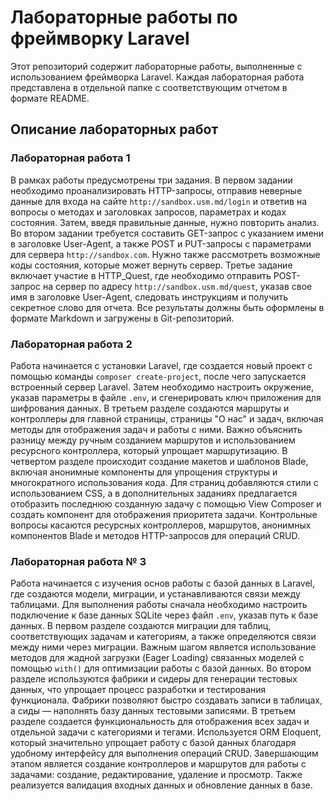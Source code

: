 # Лабораторные работы по фреймворку Laravel

Этот репозиторий содержит лабораторные работы, выполненные с использованием фреймворка Laravel. Каждая лабораторная работа представлена в отдельной папке с соответствующим отчетом в формате README.

## Описание лабораторных работ

### Лабораторная работа 1

В рамках работы предусмотрены три задания. В первом задании необходимо проанализировать HTTP-запросы, отправив неверные данные для входа на сайте `http://sandbox.usm.md/login` и ответив на вопросы о методах и заголовках запросов, параметрах и кодах состояния. Затем, введя правильные данные, нужно повторить анализ. Во втором задании требуется составить GET-запрос с указанием имени в заголовке User-Agent, а также POST и PUT-запросы с параметрами для сервера `http://sandbox.com`. Нужно также рассмотреть возможные коды состояния, которые может вернуть сервер. Третье задание включает участие в HTTP_Quest, где необходимо отправить POST-запрос на сервер по адресу `http://sandbox.usm.md/quest`, указав свое имя в заголовке User-Agent, следовать инструкциям и получить секретное слово для отчета. Все результаты должны быть оформлены в формате Markdown и загружены в Git-репозиторий.

### Лабораторная работа 2

Работа начинается с установки Laravel, где создается новый проект с помощью команды `composer create-project`, после чего запускается встроенный сервер Laravel. Затем необходимо настроить окружение, указав параметры в файле `.env`, и сгенерировать ключ приложения для шифрования данных. В третьем разделе создаются маршруты и контроллеры для главной страницы, страницы "О нас" и задач, включая методы для отображения задач и работы с ними. Важно объяснить разницу между ручным созданием маршрутов и использованием ресурсного контроллера, который упрощает маршрутизацию. В четвертом разделе происходит создание макетов и шаблонов Blade, включая анонимные компоненты для упрощения структуры и многократного использования кода. Для страниц добавляются стили с использованием CSS, а в дополнительных заданиях предлагается отобразить последнюю созданную задачу с помощью View Composer и создать компонент для отображения приоритета задачи. Контрольные вопросы касаются ресурсных контроллеров, маршрутов, анонимных компонентов Blade и методов HTTP-запросов для операций CRUD.

### Лабораторная работа № 3

Работа начинается с изучения основ работы с базой данных в Laravel, где создаются модели, миграции, и устанавливаются связи между таблицами. Для выполнения работы сначала необходимо настроить подключение к базе данных SQLite через файл `.env`, указав путь к базе данных. В первом разделе создаются миграции для таблиц, соответствующих задачам и категориям, а также определяются связи между ними через миграции. Важным шагом является использование методов для жадной загрузки (Eager Loading) связанных моделей с помощью `with()` для оптимизации работы с базой данных. Во втором разделе используются фабрики и сидеры для генерации тестовых данных, что упрощает процесс разработки и тестирования функционала. Фабрики позволяют быстро создавать записи в таблицах, а сиды — наполнять базу данных тестовыми записями. В третьем разделе создается функциональность для отображения всех задач и отдельной задачи с категориями и тегами. Используется ORM Eloquent, который значительно упрощает работу с базой данных благодаря удобному интерфейсу для выполнения операций CRUD. Завершающим этапом является создание контроллеров и маршрутов для работы с задачами: создание, редактирование, удаление и просмотр. Также реализуется валидация входных данных и обновление данных в базе.


